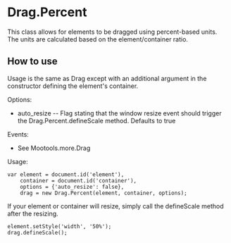 Drag.Percent
===========

This class allows for elements to be dragged using percent-based units. The units are calculated based on the element/container ratio.

How to use
----------

Usage is the same as Drag except with an additional argument in the constructor defining the element's container. 

Options:

* auto_resize -- Flag stating that the window resize event should trigger the Drag.Percent.defineScale method. Defaults to true

Events:

* See Mootools.more.Drag

Usage:

    var element = document.id('element'),  
        container = document.id('container'),  
        options = {'auto_resize': false},  
        drag = new Drag.Percent(element, container, options); 

If your element or container will resize, simply call the defineScale method after the resizing.

    element.setStyle('width', '50%');
    drag.defineScale();